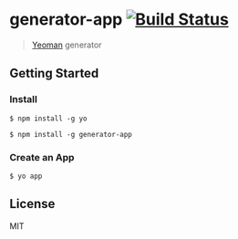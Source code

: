 # generator-app [![Build Status](https://secure.travis-ci.org/gbaker1976/generator-app.png?branch=master)](https://travis-ci.org/gbaker1976/generator-app)

> [Yeoman](http://yeoman.io) generator


## Getting Started

### Install

```
$ npm install -g yo
```

```
$ npm install -g generator-app
```

### Create an App

```
$ yo app
```

## License

MIT
